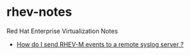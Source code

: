 # rhev-notes
Red Hat Enterprise Virtualization Notes

* [How do I send RHEV-M events to a remote syslog server ?](rhevm-syslog.md)

